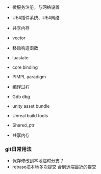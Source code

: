 - 微服务注册，与网络设置
- UE4插件系统、UE4网络
- 共享内存
- vector
- 移动构造函数
- luastate
- core binding
- PIMPL paradigm
- 编译过程





- Gdb dbg
- unity asset bundle
- Unreal build tools
- Shared_ptr
- 共享内存



### git日常用法

- 保存修改到本地临时分支？
- rebase把本地多次提交 合到远端最近的提交